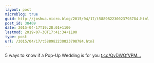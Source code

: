 ```yaml
---
layout: post
microblog: true
guid: http://joshua.micro.blog/2015/04/17/t588982230023798784.html
post_id: 38409
date: 2015-04-17T19:28:01+1100
lastmod: 2019-07-30T17:41:34+1100
type: post
url: /2015/04/17/t588982230023798784.html
---
```

5 ways to know if a Pop-Up Wedding is for you [t.co/QvDWQfVPM...](http://t.co/QvDWQfVPMl)
